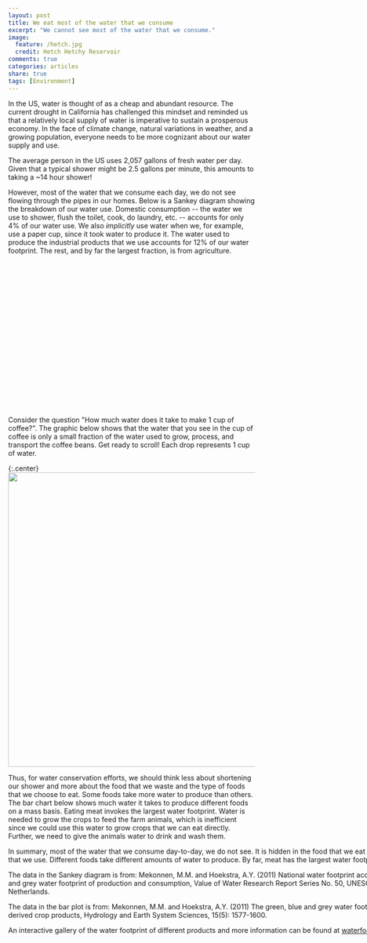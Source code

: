 ```yaml
---
layout: post
title: We eat most of the water that we consume
excerpt: "We cannot see most of the water that we consume."
image:
  feature: /hetch.jpg
  credit: Hetch Hetchy Reservoir
comments: true
categories: articles
share: true
tags: [Environment]
---
```


In the US, water is thought of as a cheap and abundant resource. The current drought in California has challenged this mindset and reminded us that a relatively local supply of water is imperative to sustain a prosperous economy. In the face of climate change, natural variations in weather, and a growing population, everyone needs to be more cognizant about our water supply and use.

The average person in the US uses 2,057 gallons of fresh water per day. Given that a typical shower might be 2.5 gallons per minute, this amounts to taking a ~14 hour shower! 

However, most of the water that we consume each day, we do not see flowing through the pipes in our homes. Below is a Sankey diagram showing the breakdown of our water use. Domestic consumption -- the water we use to shower, flush the toilet, cook, do laundry, etc. -- accounts for only 4% of our water use. We also *implicitly* use water when we, for example, use a paper cup, since it took water to produce it. The water used to produce the industrial products that we use accounts for 12% of our water footprint. The rest, and by far the largest fraction, is from agriculture.

<html>
<head>
<script type="text/javascript" src="https://www.google.com/jsapi"></script>
<script type="text/javascript">
google.load("visualization", "1.1", {packages:["sankey", "corechart", "bar"]});
google.setOnLoadCallback(drawChart);

function drawChart() {
    var data = new google.visualization.DataTable();
    data.addColumn('string', 'From');
    data.addColumn('string', 'To');
    data.addColumn('number', 'Gallons/day/person');
    data.addRows([
            [ 'Water', 'Domestic consumption', 80. ],
            [ 'Water', 'Industrial products', 242. ],
            [ 'Water', 'Agriculture', 1735. ]
            ]);
    // Mekonnen, M.M. and Hoekstra, A.Y. (2011) National water footprint accounts: The green, blue and grey water footprint of production and consumption,   Value of Water Research Report Series No. 50, UNESCO-IHE, Delft, the Netherlands.

    // Sets chart options.
    var options = {
title: 'US water footprint per capita',
width: 600,
sankey: {
    node: { label: { fontSize:16 } } },
    };

    // Instantiates and draws our chart, passing in some options.
    var chart = new google.visualization.Sankey(document.getElementById('sankey_basic'));
    chart.draw(data, options);
}
</script>
</head>
<body>
<div id="sankey_basic" style="width: 900px; height: 300px;"></div>
</body>
</html>

Consider the question "How much water does it take to make 1 cup of coffee?". The graphic below shows that the water that you see in the cup of coffee is only a small fraction of the water used to grow, process, and transport the coffee beans. Get ready to scroll! Each drop represents 1 cup of water.

{:.center}
<img src="/images/coffee_viz.jpg" align="middle" alt="" width="600">

Thus, for water conservation efforts, we should think less about shortening our shower and more about the food that we waste and the type of foods that we choose to eat. Some foods take more water to produce than others. The bar chart below shows much water it takes to produce different foods on a mass basis. Eating meat invokes the largest water footprint. Water is needed to grow the crops to feed the farm animals, which is inefficient since we could use this water to grow crops that we can eat directly. Further, we need to give the animals water to drink and wash them.

<html>
<head>
<script type="text/javascript" src="https://www.google.com/jsapi"></script>
<script type="text/javascript">
google.setOnLoadCallback(drawBasic);

function drawBasic() {

    var data = google.visualization.arrayToDataTable([
            ['Product', 'Water to produce (gallon/lb)'],
            ['Chocolate', 2060],
            ['Beef', 1847],
            ['Sheep meat', 1247],
            ['Pork', 717],
            ['Chicken meat', 518],
            ['Cheese', 381],
            ['Rice', 299],
            ['Dry pasta', 222],
            ['Sugar (cane)', 214],
            ['Wheat bread', 192],
            ['Corn', 146],
            ['Apples', 98],
            ['Bananas', 95],
            ['Oranges', 67],
            ['Potatoes', 34],
            ['Tomato', 25]
            ]);

    var options = {
title: 'Water footprints of food',
       chartArea: {width: '50%'},
       legend: {position: 'none'},
       colors: ['green'],
       hAxis: {
title: 'Water footprint',
       minValue: 0
       },
vAxis: {
title: 'Food Product'
       }
    };

    var chart = new google.visualization.BarChart(document.getElementById('chart_div'));

    chart.draw(data, options);
}
</script>
    <div id="chart_div" style="width: 900px; height: 700px;" ><div>
          
</head>
</html>

In summary, most of the water that we consume day-to-day, we do not see. It is hidden in the food that we eat and industrial products that we use. Different foods take different amounts of water to produce. By far, meat has the largest water footprint.

The data in the Sankey diagram is from:
Mekonnen, M.M. and Hoekstra, A.Y. (2011) National water footprint accounts: The green, blue and grey water footprint of production and consumption, Value of Water Research Report Series No. 50, UNESCO-IHE, Delft, the Netherlands.

The data in the bar plot is from:
Mekonnen, M.M. and Hoekstra, A.Y. (2011) The green, blue and grey water footprint of crops and derived crop products, Hydrology and Earth System Sciences, 15(5): 1577-1600.

An interactive gallery of the water footprint of different products and more information can be found at [waterfootprint.org](http://waterfootprint.org/en/resources/interactive-tools/product-gallery/).
